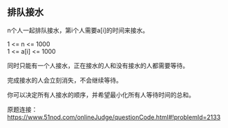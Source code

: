 ## 排队接水

n个人一起排队接水，第i个人需要a[i]的时间来接水。

1 <= n <= 1000     
1 <= a[i] <= 1000

同时只能有一个人接水，正在接水的人和没有接水的人都需要等待。
 
完成接水的人会立刻消失，不会继续等待。

你可以决定所有人接水的顺序，并希望最小化所有人等待时间的总和。

原题连接：https://www.51nod.com/onlineJudge/questionCode.html#!problemId=2133
